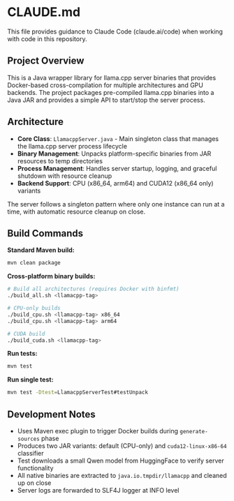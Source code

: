 # CLAUDE.md

This file provides guidance to Claude Code (claude.ai/code) when working with code in this repository.

## Project Overview

This is a Java wrapper library for llama.cpp server binaries that provides Docker-based cross-compilation for multiple architectures and GPU backends. The project packages pre-compiled llama.cpp binaries into a Java JAR and provides a simple API to start/stop the server process.

## Architecture

- **Core Class**: `LlamacppServer.java` - Main singleton class that manages the llama.cpp server process lifecycle
- **Binary Management**: Unpacks platform-specific binaries from JAR resources to temp directories
- **Process Management**: Handles server startup, logging, and graceful shutdown with resource cleanup
- **Backend Support**: CPU (x86_64, arm64) and CUDA12 (x86_64 only) variants

The server follows a singleton pattern where only one instance can run at a time, with automatic resource cleanup on close.

## Build Commands

**Standard Maven build:**
```bash
mvn clean package
```

**Cross-platform binary builds:**
```bash
# Build all architectures (requires Docker with binfmt)
./build_all.sh <llamacpp-tag>

# CPU-only builds
./build_cpu.sh <llamacpp-tag> x86_64
./build_cpu.sh <llamacpp-tag> arm64

# CUDA build
./build_cuda.sh <llamacpp-tag>
```

**Run tests:**
```bash
mvn test
```

**Run single test:**
```bash
mvn test -Dtest=LlamacppServerTest#testUnpack
```

## Development Notes

- Uses Maven exec plugin to trigger Docker builds during `generate-sources` phase
- Produces two JAR variants: default (CPU-only) and `cuda12-linux-x86-64` classifier
- Test downloads a small Qwen model from HuggingFace to verify server functionality
- All native binaries are extracted to `java.io.tmpdir/llamacpp` and cleaned up on close
- Server logs are forwarded to SLF4J logger at INFO level